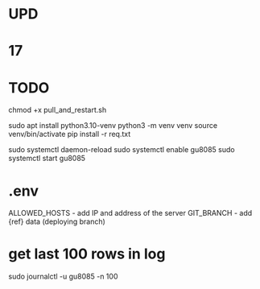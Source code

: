 # UPD
# 17

# TODO
chmod +x pull_and_restart.sh

sudo apt install python3.10-venv
python3 -m venv venv
source venv/bin/activate
pip install -r req.txt

sudo systemctl daemon-reload
sudo systemctl enable gu8085
sudo systemctl start gu8085

# .env
ALLOWED_HOSTS - add IP and address of the server
GIT_BRANCH - add {ref} data (deploying branch)

# get last 100 rows in log
sudo journalctl -u gu8085 -n 100
